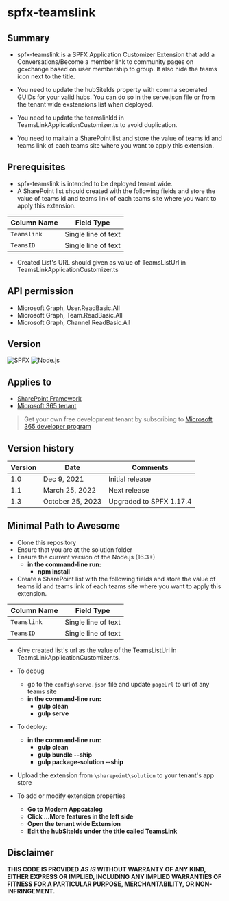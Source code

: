 # spfx-teamslink

## Summary

- spfx-teamslink is a SPFX Application Customizer Extension that add a Conversations/Become a member link to community pages on gcxchange based on user membership to group. It also hide the teams icon next to the title.

- You need to update the hubSiteIds property with comma seperated GUIDs for your valid hubs. You can do so in the serve.json file or from the tenant wide exstensions list when deployed.

- You need to update the teamslinkId in TeamsLinkApplicationCustomizer.ts to avoid duplication.

- You need to maitain a SharePoint list and store the value of teams id and teams link of each teams site where you want to apply this extension.


## Prerequisites
- spfx-teamslink is intended to be deployed tenant wide.
- A SharePoint list should created with the following fields and store the value of teams id and teams link of each teams site where you want to apply this extension. 

Column Name|Field Type
-------|----
`Teamslink`|Single line of text
`TeamsID`|Single line of text

- Created List's URL should given as value of TeamsListUrl in TeamsLinkApplicationCustomizer.ts

## API permission
- Microsoft Graph, User.ReadBasic.All
- Microsoft Graph, Team.ReadBasic.All
- Microsoft Graph, Channel.ReadBasic.All

## Version 
![SPFX](https://img.shields.io/badge/SPFX-1.17.4-green.svg)
![Node.js](https://img.shields.io/badge/Node.js-v16.3+-green.svg)

## Applies to
- [SharePoint Framework](https://aka.ms/spfx)
- [Microsoft 365 tenant](https://docs.microsoft.com/en-us/sharepoint/dev/spfx/set-up-your-developer-tenant)

> Get your own free development tenant by subscribing to [Microsoft 365 developer program](http://aka.ms/o365devprogram)

## Version history
Version|Date|Comments
-------|----|--------
1.0|Dec 9, 2021|Initial release
1.1|March 25, 2022|Next release
1.3|October 25, 2023| Upgraded to SPFX 1.17.4

## Minimal Path to Awesome
- Clone this repository
- Ensure that you are at the solution folder
- Ensure the current version of the Node.js (16.3+)
  - **in the command-line run:**
    - **npm install**
- Create a SharePoint list with the following fields and store the value of teams id and teams link of each teams site where you want to apply this extension. 

Column Name|Field Type
-------|----
`Teamslink`|Single line of text
`TeamsID`|Single line of text

- Give created list's url as the value of the TeamsListUrl in TeamsLinkApplicationCustomizer.ts. 

- To debug
  - go to the `config\serve.json` file and update `pageUrl` to url of any teams site
  - **in the command-line run:**
    - **gulp clean**
    - **gulp serve**
- To deploy: 
  - **in the command-line run:**
    - **gulp clean**
    - **gulp bundle --ship**
    - **gulp package-solution --ship**

- Upload the extension from `\sharepoint\solution` to your tenant's app store
- To add or modify extension properties
  - **Go to Modern Appcatalog**
  - **Click ...More features in the left side**
  - **Open the tenant wide Extension**
  - **Edit the hubSiteIds under the title called TeamsLink**

## Disclaimer
**THIS CODE IS PROVIDED *AS IS* WITHOUT WARRANTY OF ANY KIND, EITHER EXPRESS OR IMPLIED, INCLUDING ANY IMPLIED WARRANTIES OF FITNESS FOR A PARTICULAR PURPOSE, MERCHANTABILITY, OR NON-INFRINGEMENT.**